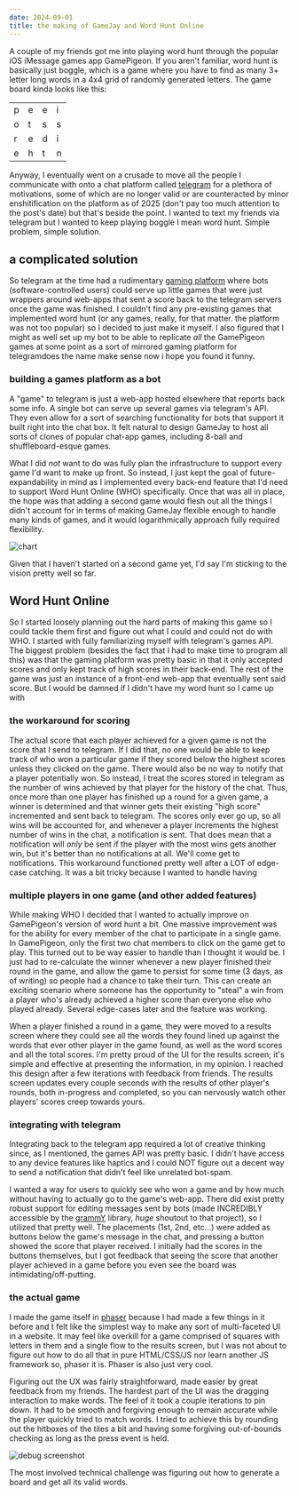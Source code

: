 ```yaml
---
date: 2024-09-01
title: the making of GameJay and Word Hunt Online
---
```


A couple of my friends got me into playing word hunt through the popular iOS iMessage games app GamePigeon. If you aren't familiar, word hunt is basically just boggle, which is a game where you have to find as many 3+ letter long words in a 4x4 grid of randomly generated letters. The game board kinda looks like this:

|   |   |   |   |
|---|---|---|---|
| p | e | e | i |
| o | t | s | s |
| r | e | d | i |
| e | h | t | n |

Anyway, I eventually went on a crusade to move all the people I communicate with onto a chat platform called [telegram](https://telegram.org/) for a plethora of motivations, some of which are no longer valid or are counteracted by minor enshitification on the platform as of 2025 (don't pay too much attention to the post's date) but that's beside the point. I wanted to text my friends via telegram but I wanted to keep playing boggle I mean word hunt. Simple problem, simple solution.

## a complicated solution

So telegram at the time had a rudimentary [gaming platform](https://core.telegram.org/bots/games) where bots (software-controlled users) could serve up little games that were just wrappers around web-apps that sent a score back to the telegram servers once the game was finished. I couldn't find any pre-existing games that implemented word hunt (or any games, really, for that matter. the platform was not too popular) so I decided to just make it myself. I also figured that I might as well set up my bot to be able to replicate _all_ the GamePigeon games at some point as a sort of mirrored gaming platform for telegramdoes the name make sense now i hope you found it funny.

### building a games platform as a bot

A "game" to telegram is just a web-app hosted elsewhere that reports back some info. A single bot can serve up several games via telegram's API. They even allow for a sort of searching functionality for bots that support it built right into the chat box. It felt natural to design GameJay to host all sorts of clones of popular chat-app games, including 8-ball and shuffleboard-esque games. 

What I did *not* want to do was fully plan the infrastructure to support every game I'd want to make up front. So instead, I just kept the goal of future-expandability in mind as I implemented every back-end feature that I'd need to support Word Hunt Online (WHO) specifically. Once that was all in place, the hope was that adding a second game would flesh out all the things I didn't account for in terms of making GameJay flexible enough to handle many kinds of games, and it would logarithmically approach fully required flexibility.

![chart](/img/howithoughtthiswouldgo.svg "a visual representation of how i thought the back-end maturity would progress")

Given that I haven't started on a second game yet, I'd say I'm sticking to the vision pretty well so far.

## Word Hunt Online

So I started loosely planning out the hard parts of making this game so I could tackle them first and figure out what I could and could not do with WHO. I started with fully familiarizing myself with telegram's games API. The biggest problem (besides the fact that I had to make time to program all this) was that the gaming platform was pretty basic in that it only accepted scores and only kept track of high scores in their back-end. The rest of the game was just an instance of a front-end web-app that eventually sent said score. But I would be damned if I didn't have my word hunt so I came up with 

### the workaround for scoring

The actual score that each player achieved for a given game is not the score that I send to telegram. If I did that, no one would be able to keep track of who won a particular game if they scored below the highest scores unless they clicked on the game. There would also be no way to notify that a player potentially won. So instead, I treat the scores stored in telegram as the number of wins achieved by that player for the history of the chat. Thus, once more than one player has finished up a round for a given game, a winner is determined and that winner gets their existing "high score" incremented and sent back to telegram. The scores only ever go up, so all wins will be accounted for, and whenever a player increments the highest number of wins in the chat, a notification is sent. That does mean that a notification will _only_ be sent if the player with the most wins gets another win, but it's better than no notifications at all. We'll come get to notifications. This workaround functioned pretty well after a LOT of edge-case catching. It was a bit tricky because I wanted to handle having 

### multiple players in one game (and other added features)

While making WHO I decided that I wanted to actually improve on GamePigeon's version of word hunt a bit. One massive improvement was for the ability for every member of the chat to participate in a single game. In GamePigeon, only the first two chat members to click on the game get to play. This turned out to be way easier to handle than I thought it would be. I just had to re-calculate the winner whenever a new player finished their round in the game, and allow the game to persist for some time (3 days, as of writing) so people had a chance to take their turn. This can create an exciting scenario where someone has the opportunity to "steal" a win from a player who's already achieved a higher score than everyone else who played already. Several edge-cases later and the feature was working.

When a player finished a round in a game, they were moved to a results screen where they could see all the words they found lined up against the words that ever other player in the game found, as well as the word scores and all the total scores. I'm pretty proud of the UI for the results screen; it's simple and effective at presenting the information, in my opinion. I reached this design after a few iterations with feedback from friends. The results screen updates every couple seconds with the results of other player's rounds, both in-progress and completed, so you can nervously watch other players' scores creep towards yours.

### integrating with telegram

Integrating back to the telegram app required a lot of creative thinking since, as I mentioned, the games API was pretty basic. I didn't have access to any device features like haptics and I could NOT figure out a decent way to send a notification that didn't feel like unrelated bot-spam.

I wanted a way for users to quickly see who won a game and by how much without having to actually go to the game's web-app. There did exist pretty robust support for editing messages sent by bots (made INCREDIBLY accessible by the [grammY](https://grammy.dev/) library, *huge* shoutout to that project), so I utilized that pretty well. The placements (1st, 2nd, etc...) were added as buttons below the game's message in the chat, and pressing a button showed the score that player received. I initially had the scores in the buttons themselves, but I got feedback that seeing the score that another player achieved in a game before you even see the board was intimidating/off-putting. 

### the actual game

I made the game itself in [phaser](https://phaser.io/) because I had made a few things in it before and t felt like the simplest way to make any sort of multi-faceted UI in a website. It may feel like overkill for a game comprised of squares with letters in them and a single flow to the results screen, but I was not about to figure out how to do all that in pure HTML/CSS/JS nor learn another JS framework so, phaser it is. Phaser is also just very cool.

Figuring out the UX was fairly straightforward, made easier by great feedback from my friends. The hardest part of the UI was the dragging interaction to make words. The feel of it took a couple iterations to pin down. It had to be smooth and forgiving enough to remain accurate while the player quickly tried to match words. I tried to achieve this by rounding out the hitboxes of the tiles a bit and having some forgiving out-of-bounds checking as long as the press event is held.

![debug screenshot](/img/who-debug.png "a screenshot of the WHO board with debug lines turned on")

The most involved technical challenge was figuring out how to generate a board and get all its valid words.
